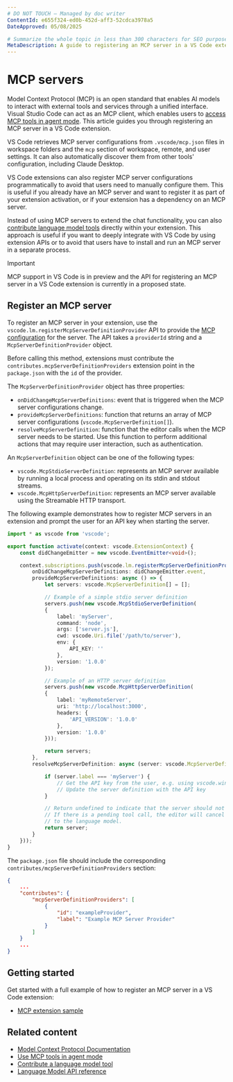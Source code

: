 ```yaml
---
# DO NOT TOUCH — Managed by doc writer
ContentId: e655f324-ed0b-452d-aff3-52cdca3978a5
DateApproved: 05/08/2025

# Summarize the whole topic in less than 300 characters for SEO purpose
MetaDescription: A guide to registering an MCP server in a VS Code extension.
---
```


# MCP servers

Model Context Protocol (MCP) is an open standard that enables AI models to interact with external tools and services through a unified interface. Visual Studio Code can act as an MCP client, which enables users to [access MCP tools in agent mode](/docs/copilot/chat/mcp-servers.md). This article guides you through registering an MCP server in a VS Code extension.

VS Code retrieves MCP server configurations from `.vscode/mcp.json` files in workspace folders and the `mcp` section of workspace, remote, and user settings. It can also automatically discover them from other tools' configuration, including Claude Desktop.

VS Code extensions can also register MCP server configurations programmatically to avoid that users need to manually configure them. This is useful if you already have an MCP server and want to register it as part of your extension activation, or if your extension has a dependency on an MCP server.

Instead of using MCP servers to extend the chat functionality, you can also [contribute language model tools](/api/extension-guides/tools.md) directly within your extension. This approach is useful if you want to deeply integrate with VS Code by using extension APIs or to avoid that users have to install and run an MCP server in a separate process.

> [!IMPORTANT]
> MCP support in VS Code is in preview and the API for registering an MCP server in a VS Code extension is currently in a proposed state.

## Register an MCP server

To register an MCP server in your extension, use the `vscode.lm.registerMcpServerDefinitionProvider` API to provide the [MCP configuration](/docs/copilot/chat/mcp-servers.md#configuration-format) for the server. The API takes a `providerId` string and a `McpServerDefinitionProvider` object.

Before calling this method, extensions must contribute the `contributes.mcpServerDefinitionProviders` extension point in the `package.json` with the `id` of the provider.

The `McpServerDefinitionProvider` object has three properties:

- `onDidChangeMcpServerDefinitions`: event that is triggered when the MCP server configurations change.
- `provideMcpServerDefinitions`: function that returns an array of MCP server configurations (`vscode.McpServerDefinition[]`).
- `resolveMcpServerDefinition`: function that the editor calls when the MCP server needs to be started. Use this function to perform additional actions that may require user interaction, such as authentication.

An `McpServerDefinition` object can be one of the following types:

- `vscode.McpStdioServerDefinition`: represents an MCP server available by running a local process and operating on its stdin and stdout streams.
- `vscode.McpHttpServerDefinition`: represents an MCP server available using the Streamable HTTP transport.

The following example demonstrates how to register MCP servers in an extension and prompt the user for an API key when starting the server.

```ts
import * as vscode from 'vscode';

export function activate(context: vscode.ExtensionContext) {
    const didChangeEmitter = new vscode.EventEmitter<void>();

    context.subscriptions.push(vscode.lm.registerMcpServerDefinitionProvider('exampleProvider', {
        onDidChangeMcpServerDefinitions: didChangeEmitter.event,
        provideMcpServerDefinitions: async () => {
            let servers: vscode.McpServerDefinition[] = [];

            // Example of a simple stdio server definition
            servers.push(new vscode.McpStdioServerDefinition(
            {
                label: 'myServer',
                command: 'node',
                args: ['server.js'],
                cwd: vscode.Uri.file('/path/to/server'),
                env: {
                    API_KEY: ''
                },
                version: '1.0.0'
            });

            // Example of an HTTP server definition
            servers.push(new vscode.McpHttpServerDefinition(
            {
                label: 'myRemoteServer',
                uri: 'http://localhost:3000',
                headers: {
                    'API_VERSION': '1.0.0'
                },
                version: '1.0.0'
            }));

            return servers;
        },
        resolveMcpServerDefinition: async (server: vscode.McpServerDefinition) => {

            if (server.label === 'myServer') {
                // Get the API key from the user, e.g. using vscode.window.showInputBox
                // Update the server definition with the API key
            }

            // Return undefined to indicate that the server should not be started or throw an error
            // If there is a pending tool call, the editor will cancel it and return an error message
            // to the language model.
            return server;
        }
    }));
}
```

The `package.json` file should include the corresponding `contributes/mcpServerDefinitionProviders` section:

```json
{
    ...
    "contributes": {
        "mcpServerDefinitionProviders": [
            {
                "id": "exampleProvider",
                "label": "Example MCP Server Provider"
            }
        ]
    }
    ...
}
```

## Getting started

Get started with a full example of how to register an MCP server in a VS Code extension:

- [MCP extension sample](https://github.com/microsoft/vscode-extension-samples/blob/main/mcp-extension-sample)

## Related content

- [Model Context Protocol Documentation](https://modelcontextprotocol.io/)
- [Use MCP tools in agent mode](/docs/copilot/chat/mcp-servers.md)
- [Contribute a language model tool](/api/extension-guides/tools.md)
- [Language Model API reference](/api/references/vscode-api.md#lm)

